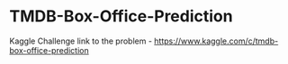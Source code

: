 # TMDB-Box-Office-Prediction
Kaggle Challenge
link to the problem - https://www.kaggle.com/c/tmdb-box-office-prediction

